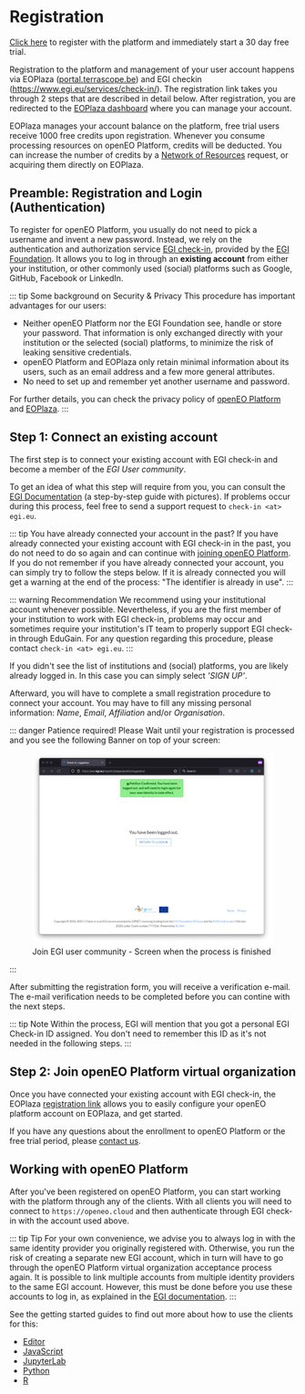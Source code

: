 
# Registration

[Click here](https://sso.terrascope.be/auth/realms/terrascope/protocol/openid-connect/auth?client_id=openeoplatform&redirect_uri=https://portal.terrascope.be/dashboard&state=0%2F95954a95-1968-4a64-8b88-fef0f47936fb&response_type=code&scope=openid) to register with the platform and immediately start a 30 day free trial. 

Registration to the platform and management of your user account happens via EOPlaza ([portal.terrascope.be](https://portal.terrascope.be)) and EGI checkin (https://www.egi.eu/services/check-in/). The registration link takes you through 2 steps that are described in detail below. After registration, you are redirected to the [EOPlaza dashboard](https://portal.terrascope.be/dashboard) where you can manage your account.


EOPlaza manages your account balance on the platform, free trial users receive 1000 free credits upon registration. Whenever you consume processing resources on openEO Platform, credits will be deducted. You can increase the number of credits by a [Network of Resources](https://openeo.cloud/esa-network-of-resources-funding/) request, or acquiring them directly on EOPlaza.


## Preamble: Registration and Login (Authentication)

To register for openEO Platform,
you usually do not need to pick a username and invent a new password. 
Instead, we rely on the authentication and authorization service
[EGI check-in](https://www.egi.eu/services/check-in/),
provided by the [EGI Foundation](https://egi.eu). 
It allows you to log in through an **existing account** from either your institution,
or other commonly used (social) platforms such as Google, GitHub, Facebook or LinkedIn.

::: tip Some background on Security & Privacy
This procedure has important advantages for our users:

- Neither openEO Platform nor the EGI Foundation see, handle or store your password.
  That information is only exchanged directly with your institution or the selected (social) platforms, 
  to minimize the risk of leaking sensitive credentials.
- openEO Platform and EOPlaza only retain minimal information about its users,
  such as an email address and a few more general attributes.
- No need to set up and remember yet another username and password.

For further details, you can check the privacy policy of [openEO Platform](https://openeo.cloud/privacy-policy) and [EOPlaza](https://vito.be/en/privacy-policy).
:::

## Step 1: Connect an existing account

The first step is to connect your existing account with EGI check-in
and become a member of the *EGI User community*.

To get an idea of ​​what this step will require from you,
you can consult the [EGI Documentation](https://docs.egi.eu/documentation/333/users/check-in/signup/)
(a step-by-step guide with pictures).
If problems occur during this process, feel free to send a support request to `check-in <at> egi.eu`.

::: tip You have already connected your account in the past?
If you have already connected your existing account with EGI check-in in the past,
you do not need to do so again and can continue with [joining openEO Platform](#join-openeo-platform).
If you do not remember if you have already connected your account, you can simply try to follow the steps below.
If it is already connected you will get a warning at the end of the process: "The identifier is already in use".
:::

::: warning Recommendation
We recommend using your institutional account whenever possible.
Nevertheless, if you are the first member of your institution to work with EGI check-in, 
problems may occur and sometimes require your institution's IT team to properly
support EGI check-in through EduGain. For any question regarding this procedure,
please contact `check-in <at> egi.eu`.
:::

If you didn't see the list of institutions and (social) platforms, you are likely already logged in.
In this case you can simply select *'SIGN UP'*.

Afterward, you will have to complete a small registration procedure to connect your account.
You may have to fill any missing personal information: *Name*, *Email*, *Affiliation* and/or *Organisation*.

::: danger Patience required!
Please Wait until your registration is processed and you see the following Banner on top of your screen:
<figure>
    <img src="./join0.png" alt="Join EGI user community - process end">
    <figcaption>Join EGI user community - Screen when the process is finished</figcaption>
</figure>
:::


After submitting the registration form, you will receive a verification e-mail.
The e-mail verification needs to be completed before you can contine with the next steps.

::: tip Note
Within the process, EGI will mention that you got a personal EGI Check-in ID assigned.
You don't need to remember this ID as it's not needed in the following steps.
:::

## Step 2: Join openEO Platform virtual organization

Once you have connected your existing account with EGI check-in, the EOPlaza [registration link](https://sso.terrascope.be/auth/realms/terrascope/protocol/openid-connect/auth?client_id=openeoplatform&redirect_uri=https://portal.terrascope.be/dashboard&state=0%2F95954a95-1968-4a64-8b88-fef0f47936fb&response_type=code&scope=openid) allows you to easily configure your openEO platform account on EOPlaza, and get started.

If you have any questions about the enrollment to openEO Platform or the free trial period,
please [contact us](https://openeo.cloud/contact/).


## Working with openEO Platform

After you've been registered on openEO Platform, you can start working with
the platform through any of the clients. With all clients you will need to connect to
`https://openeo.cloud` and then authenticate through EGI check-in with the 
account used above.

::: tip Tip
For your own convenience, we advise you to always log in with the same identity provider you originally registered with. Otherwise, you run the risk of creating a separate new EGI account, which in turn will have to go through the openEO Platform virtual organization acceptance process again.
It is possible to link multiple accounts from multiple identity providers to the same EGI account. However, this must be done before you use these accounts to log in, as explained in the [EGI documentation](https://docs.egi.eu/users/aai/check-in/linking/).
:::

See the getting started guides to find out more about how to use the clients for this:

* [Editor](../getting-started/editor/index.md)
* [JavaScript](../getting-started/javascript/index.md#authentication)
* [JupyterLab](../getting-started/jupyterlab/index.md)
* [Python](../getting-started/python/index.md#authentication)
* [R](../getting-started/r/index.md#authentication)

 
